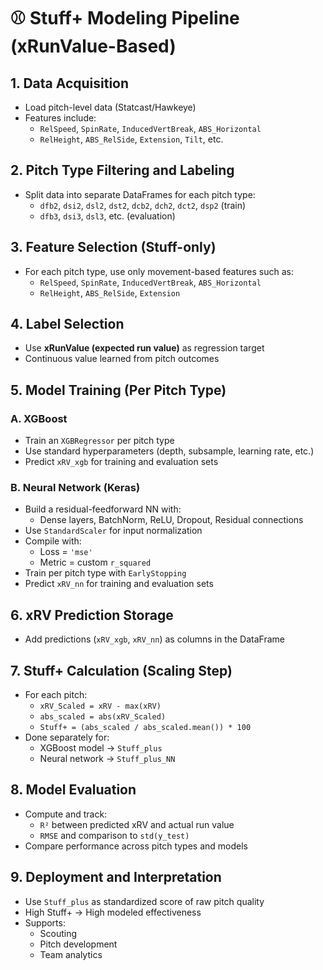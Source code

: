 # ⚾ Stuff+ Modeling Pipeline (xRunValue-Based)

## 1. Data Acquisition
- Load pitch-level data (Statcast/Hawkeye)
- Features include:
  - `RelSpeed`, `SpinRate`, `InducedVertBreak`, `ABS_Horizontal`
  - `RelHeight`, `ABS_RelSide`, `Extension`, `Tilt`, etc.

## 2. Pitch Type Filtering and Labeling
- Split data into separate DataFrames for each pitch type:
  - `dfb2`, `dsi2`, `dsl2`, `dst2`, `dcb2`, `dch2`, `dct2`, `dsp2` (train)
  - `dfb3`, `dsi3`, `dsl3`, etc. (evaluation)

## 3. Feature Selection (Stuff-only)
- For each pitch type, use only movement-based features such as:
  - `RelSpeed`, `SpinRate`, `InducedVertBreak`, `ABS_Horizontal`
  - `RelHeight`, `ABS_RelSide`, `Extension`

## 4. Label Selection
- Use **xRunValue (expected run value)** as regression target
- Continuous value learned from pitch outcomes

## 5. Model Training (Per Pitch Type)
### A. XGBoost
- Train an `XGBRegressor` per pitch type
- Use standard hyperparameters (depth, subsample, learning rate, etc.)
- Predict `xRV_xgb` for training and evaluation sets

### B. Neural Network (Keras)
- Build a residual-feedforward NN with:
  - Dense layers, BatchNorm, ReLU, Dropout, Residual connections
- Use `StandardScaler` for input normalization
- Compile with:
  - Loss = `'mse'`
  - Metric = custom `r_squared`
- Train per pitch type with `EarlyStopping`
- Predict `xRV_nn` for training and evaluation sets

## 6. xRV Prediction Storage
- Add predictions (`xRV_xgb`, `xRV_nn`) as columns in the DataFrame

## 7. Stuff+ Calculation (Scaling Step)
- For each pitch:
  - `xRV_Scaled = xRV - max(xRV)`
  - `abs_scaled = abs(xRV_Scaled)`
  - `Stuff+ = (abs_scaled / abs_scaled.mean()) * 100`
- Done separately for:
  - XGBoost model → `Stuff_plus`
  - Neural network → `Stuff_plus_NN`

## 8. Model Evaluation
- Compute and track:
  - `R²` between predicted xRV and actual run value
  - `RMSE` and comparison to `std(y_test)`
- Compare performance across pitch types and models

## 9. Deployment and Interpretation
- Use `Stuff_plus` as standardized score of raw pitch quality
- High Stuff+ → High modeled effectiveness
- Supports:
  - Scouting
  - Pitch development
  - Team analytics
